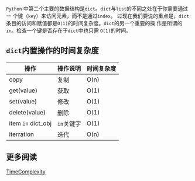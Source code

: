 `Python` 中第二个主要的数据结构是`dict`。`dict`与`list`的不同之处在于你需要通过一
个键（`key`）来访问元素，而不是通过`index`。
过现在我们要说的重点是，`dict`条目的访问和赋值都是`O(1)`的时间复杂度。`dict`的另一个重要的操
作是所谓的`in`。检查一个键是否存在于`dict`中也只需 `O(1)`的时间。

## `dict`内置操作的时间复杂度

| 操作           | 操作说明 | 时间复杂度 |
| ---------------- | --------- | ---------- |
| copy             | 复制    | O(n)       |
| get(value)       | 获取    | O(1)       |
| set(value)       | 修改    | O(1)       |
| delete(value)    | 删除    | O(1)       |
| item `in` dict_obj | `in`关键字 | O(1)       |
| iterration       | 迭代 | O(n)       |


## 更多阅读

[TimeComplexity](https://wiki.python.org/moin/TimeComplexity)
